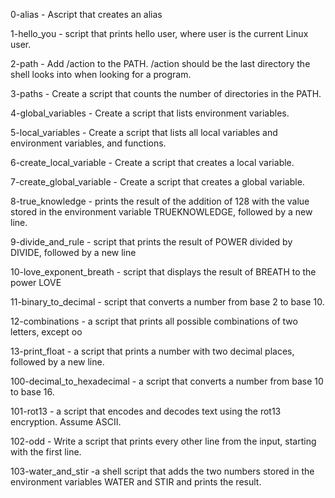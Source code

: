 0-alias - Ascript that creates an alias

1-hello_you - script that prints hello user, where user is the current Linux user.

2-path - Add /action to the PATH. /action should be the last directory the shell looks into when looking for a program.

3-paths - Create a script that counts the number of directories in the PATH.

4-global_variables - Create a script that lists environment variables.

5-local_variables - Create a script that lists all local variables and environment variables, and functions.

6-create_local_variable - Create a script that creates a local variable.

7-create_global_variable - Create a script that creates a global variable.

8-true_knowledge - prints the result of the addition of 128 with the value stored in the environment variable TRUEKNOWLEDGE, followed by a new line.

9-divide_and_rule - script that prints the result of POWER divided by DIVIDE, followed by a new line

10-love_exponent_breath - script that displays the result of BREATH to the power LOVE

11-binary_to_decimal - script that converts a number from base 2 to base 10.

12-combinations - a script that prints all possible combinations of two letters, except oo

13-print_float - a script that prints a number with two decimal places, followed by a new line.

100-decimal_to_hexadecimal - a script that converts a number from base 10 to base 16.

101-rot13 - a script that encodes and decodes text using the rot13 encryption. Assume ASCII.

102-odd - Write a script that prints every other line from the input, starting with the first line.

103-water_and_stir -a shell script that adds the two numbers stored in the environment variables WATER and STIR and prints the result.
